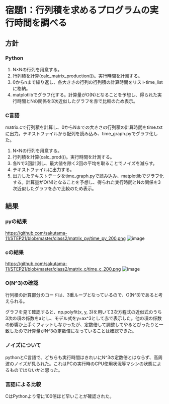 # 宿題1：行列積を求めるプログラムの実行時間を調べる
## 方針
### Python
1. N×Nの行列を用意する。
2. 行列積を計算(calc_matrix_production())。実行時間を計測する。
3. 0からnまで繰り返し、各大きさの行列の行列積の計算時間をリストtime_listに格納。
4. matplotlibでグラフ化する。計算量がO(N)となることを予想し、得られた実行時間とNの関係を3次近似したグラフを赤で比較のため表示。

### C言語
matrix.cで行列積を計算し、0からNまでの大きさの行列積の計算時間をtime.txtに出力。テキストファイルから配列を読み込み、time_graph.pyでグラフ化した。
1. N×Nの行列を用意する。
2. 行列積を計算(calc_prod())。実行時間を計測する。
3. 各Nで3回計測し、最大値を除く2回の平均を取ることでノイズを減らす。
4. テキストファイルに出力する。
5. 出力したテキストデータをtime_graph.pyで読み込み、matplotlibでグラフ化する。計算量がO(N)となることを予想し、得られた実行時間とNの関係を3次近似したグラフを赤で比較のため表示。

## 結果
### pyの結果
https://github.com/sakutama-11/STEP21/blob/master/class2/matrix_py/time_py_200.png 
![image](https://user-images.githubusercontent.com/58587065/118750374-40688c80-b89a-11eb-992d-9b6a7c13ba3e.png)
<br>
### cの結果
https://github.com/sakutama-11/STEP21/blob/master/class2/matrix_c/time_c_200.png
![image](https://user-images.githubusercontent.com/58587065/118750321-2333be00-b89a-11eb-8ccd-fdb1ff083b17.png)

### O(N^3)の確認
行列積の計算部分のコードは、3重ループとなっているので、O(N^3)であると考えられる。

グラフを見て確認すると、np.polyfit(x, y, 3)を用いて3次方程式の近似式のうち3次の項の係数をaとし、モデル式をy=ax^3として赤で表示した。他の項の係数の影響か上手くフィットしなかったが、定数倍して調整してやるとぴったりと一致したので計算量がN^3の定数倍になっていることは確認できた。

### ノイズについて
pythonとC言語で、どちらも実行時間はきれいにN^3の定数倍とはならず、高周波のノイズが見られた。これはPCの実行時のCPU使用状況等マシンの状態によるものではないかと思った。

### 言語による比較
CはPythonより常に100倍ほど早いことが確認された。
